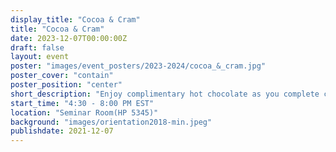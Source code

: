 ```yaml
---
display_title: "Cocoa & Cram"
title: "Cocoa & Cram"
date: 2023-12-07T00:00:00Z
draft: false
layout: event
poster: "images/event_posters/2023-2024/cocoa_&_cram.jpg"
poster_cover: "contain"
poster_position: "center"
short_description: "Enjoy complimentary hot chocolate as you complete coursework!"
start_time: "4:30 - 8:00 PM EST"
location: "Seminar Room(HP 5345)"
background: "images/orientation2018-min.jpeg"
publishdate: 2021-12-07
---
```

